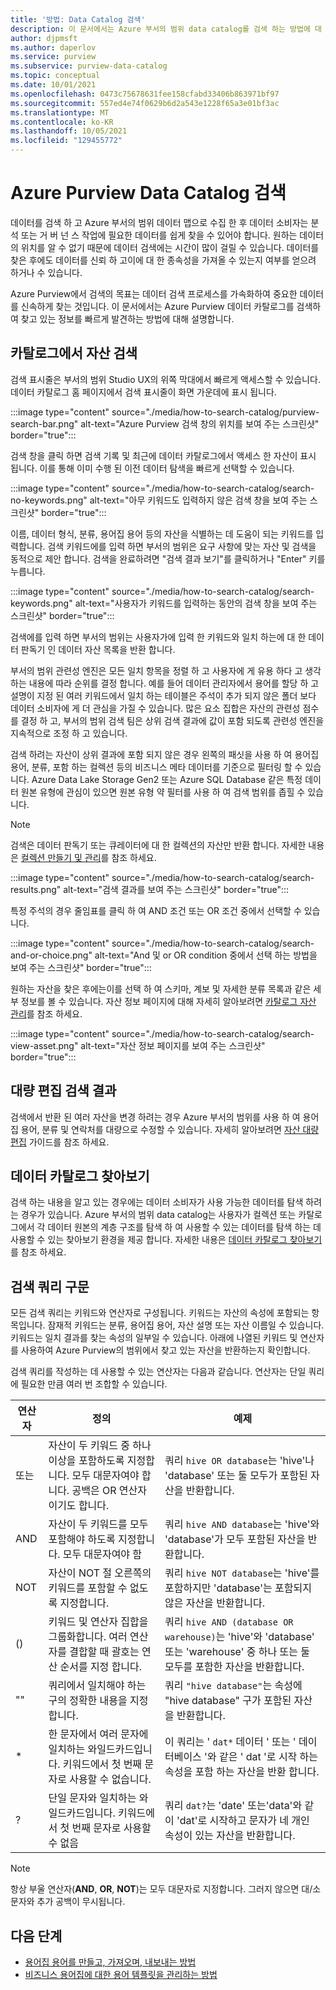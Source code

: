```yaml
---
title: '방법: Data Catalog 검색'
description: 이 문서에서는 Azure 부서의 범위 data catalog를 검색 하는 방법에 대 한 개요를 제공 합니다.
author: djpmsft
ms.author: daperlov
ms.service: purview
ms.subservice: purview-data-catalog
ms.topic: conceptual
ms.date: 10/01/2021
ms.openlocfilehash: 0473c75678631fee158cfabd33406b863971bf97
ms.sourcegitcommit: 557ed4e74f0629b6d2a543e1228f65a3e01bf3ac
ms.translationtype: MT
ms.contentlocale: ko-KR
ms.lasthandoff: 10/05/2021
ms.locfileid: "129455772"
---
```

# <a name="search-the-azure-purview-data-catalog"></a>Azure Purview Data Catalog 검색

데이터를 검색 하 고 Azure 부서의 범위 데이터 맵으로 수집 한 후 데이터 소비자는 분석 또는 거 버 넌 스 작업에 필요한 데이터를 쉽게 찾을 수 있어야 합니다. 원하는 데이터의 위치를 알 수 없기 때문에 데이터 검색에는 시간이 많이 걸릴 수 있습니다. 데이터를 찾은 후에도 데이터를 신뢰 하 고이에 대 한 종속성을 가져올 수 있는지 여부를 얻으려 하거나 수 있습니다.

Azure Purview에서 검색의 목표는 데이터 검색 프로세스를 가속화하여 중요한 데이터를 신속하게 찾는 것입니다. 이 문서에서는 Azure Purview 데이터 카탈로그를 검색하여 찾고 있는 정보를 빠르게 발견하는 방법에 대해 설명합니다.

## <a name="search-the-catalog-for-assets"></a>카탈로그에서 자산 검색

검색 표시줄은 부서의 범위 Studio UX의 위쪽 막대에서 빠르게 액세스할 수 있습니다. 데이터 카탈로그 홈 페이지에서 검색 표시줄이 화면 가운데에 표시 됩니다.

:::image type="content" source="./media/how-to-search-catalog/purview-search-bar.png" alt-text="Azure Purview 검색 창의 위치를 보여 주는 스크린샷" border="true":::

검색 창을 클릭 하면 검색 기록 및 최근에 데이터 카탈로그에서 액세스 한 자산이 표시 됩니다. 이를 통해 이미 수행 된 이전 데이터 탐색을 빠르게 선택할 수 있습니다.

:::image type="content" source="./media/how-to-search-catalog/search-no-keywords.png" alt-text="아무 키워드도 입력하지 않은 검색 창을 보여 주는 스크린샷" border="true":::

이름, 데이터 형식, 분류, 용어집 용어 등의 자산을 식별하는 데 도움이 되는 키워드를 입력합니다. 검색 키워드에를 입력 하면 부서의 범위은 요구 사항에 맞는 자산 및 검색을 동적으로 제안 합니다. 검색을 완료하려면 "검색 결과 보기"를 클릭하거나 "Enter" 키를 누릅니다.

:::image type="content" source="./media/how-to-search-catalog/search-keywords.png" alt-text="사용자가 키워드를 입력하는 동안의 검색 창을 보여 주는 스크린샷" border="true":::

검색에를 입력 하면 부서의 범위는 사용자가에 입력 한 키워드와 일치 하는에 대 한 데이터 판독기 인 데이터 자산 목록을 반환 합니다.

부서의 범위 관련성 엔진은 모든 일치 항목을 정렬 하 고 사용자에 게 유용 하다 고 생각 하는 내용에 따라 순위를 결정 합니다. 예를 들어 데이터 관리자에서 용어를 할당 하 고 설명이 지정 된 여러 키워드에서 일치 하는 테이블은 주석이 추가 되지 않은 폴더 보다 데이터 소비자에 게 더 관심을 가질 수 있습니다. 많은 요소 집합은 자산의 관련성 점수를 결정 하 고, 부서의 범위 검색 팀은 상위 검색 결과에 값이 포함 되도록 관련성 엔진을 지속적으로 조정 하 고 있습니다.

검색 하려는 자산이 상위 결과에 포함 되지 않은 경우 왼쪽의 패싯을 사용 하 여 용어집 용어, 분류, 포함 하는 컬렉션 등의 비즈니스 메타 데이터를 기준으로 필터링 할 수 있습니다. Azure Data Lake Storage Gen2 또는 Azure SQL Database 같은 특정 데이터 원본 유형에 관심이 있으면 원본 유형 약 필터를 사용 하 여 검색 범위를 좁힐 수 있습니다.

> [!NOTE]
> 검색은 데이터 판독기 또는 큐레이터에 대 한 컬렉션의 자산만 반환 합니다. 자세한 내용은 [컬렉션 만들기 및 관리](how-to-create-and-manage-collections.md)를 참조 하세요.

:::image type="content" source="./media/how-to-search-catalog/search-results.png" alt-text="검색 결과를 보여 주는 스크린샷" border="true":::

특정 주석의 경우 줄임표를 클릭 하 여 AND 조건 또는 OR 조건 중에서 선택할 수 있습니다. 

:::image type="content" source="./media/how-to-search-catalog/search-and-or-choice.png" alt-text="And 및 or OR condition 중에서 선택 하는 방법을 보여 주는 스크린샷" border="true":::

원하는 자산을 찾은 후에는이를 선택 하 여 스키마, 계보 및 자세한 분류 목록과 같은 세부 정보를 볼 수 있습니다. 자산 정보 페이지에 대해 자세히 알아보려면 [카탈로그 자산 관리](catalog-asset-details.md)를 참조 하세요.

:::image type="content" source="./media/how-to-search-catalog/search-view-asset.png" alt-text="자산 정보 페이지를 보여 주는 스크린샷" border="true":::

## <a name="bulk-edit-search-results"></a>대량 편집 검색 결과

검색에서 반환 된 여러 자산을 변경 하려는 경우 Azure 부서의 범위를 사용 하 여 용어집 용어, 분류 및 연락처를 대량으로 수정할 수 있습니다. 자세히 알아보려면 [자산 대량 편집](how-to-bulk-edit-assets.md) 가이드를 참조 하세요.

## <a name="browse-the-data-catalog"></a>데이터 카탈로그 찾아보기

검색 하는 내용을 알고 있는 경우에는 데이터 소비자가 사용 가능한 데이터를 탐색 하려는 경우가 있습니다. Azure 부서의 범위 data catalog는 사용자가 컬렉션 또는 카탈로그에서 각 데이터 원본의 계층 구조를 탐색 하 여 사용할 수 있는 데이터를 탐색 하는 데 사용할 수 있는 찾아보기 환경을 제공 합니다. 자세한 내용은 [데이터 카탈로그 찾아보기](how-to-browse-catalog.md)를 참조 하세요.

## <a name="search-query-syntax"></a>검색 쿼리 구문

모든 검색 쿼리는 키워드와 연산자로 구성됩니다. 키워드는 자산의 속성에 포함되는 항목입니다. 잠재적 키워드는 분류, 용어집 용어, 자산 설명 또는 자산 이름일 수 있습니다. 키워드는 일치 결과를 찾는 속성의 일부일 수 있습니다. 아래에 나열된 키워드 및 연산자를 사용하여 Azure Purview의 범위에서 찾고 있는 자산을 반환하는지 확인합니다. 

검색 쿼리를 작성하는 데 사용할 수 있는 연산자는 다음과 같습니다. 연산자는 단일 쿼리에 필요한 만큼 여러 번 조합할 수 있습니다.

| 연산자 | 정의 | 예제 |
| -------- | ---------- | ------- |
| 또는 | 자산이 두 키워드 중 하나 이상을 포함하도록 지정합니다. 모두 대문자여야 합니다. 공백은 OR 연산자이기도 합니다.  | 쿼리 `hive OR database`는 'hive'나 'database' 또는 둘 모두가 포함된 자산을 반환합니다. |
| AND | 자산이 두 키워드를 모두 포함해야 하도록 지정합니다. 모두 대문자여야 함 | 쿼리 `hive AND database`는 'hive'와 'database'가 모두 포함된 자산을 반환합니다. |
| NOT | 자산이 NOT 절 오른쪽의 키워드를 포함할 수 없도록 지정합니다. | 쿼리 `hive NOT database`는 'hive'를 포함하지만 'database'는 포함되지 않은 자산을 반환합니다. |
| () | 키워드 및 연산자 집합을 그룹화합니다. 여러 연산자를 결합할 때 괄호는 연산 순서를 지정 합니다. | 쿼리 `hive AND (database OR warehouse)`는 'hive'와 'database' 또는 'warehouse' 중 하나 또는 둘 모두를 포함한 자산을 반환합니다. |
| "" | 쿼리에서 일치해야 하는 구의 정확한 내용을 지정합니다. | 쿼리 `"hive database"`는 속성에 "hive database" 구가 포함된 자산을 반환합니다. |
| * | 한 문자에서 여러 문자에 일치하는 와일드카드입니다. 키워드에서 첫 번째 문자로 사용할 수 없습니다. | 이 쿼리는 ' `dat*` 데이터 ' 또는 ' 데이터베이스 '와 같은 ' dat '로 시작 하는 속성을 포함 하는 자산을 반환 합니다. |
| ? | 단일 문자와 일치하는 와일드카드입니다. 키워드에서 첫 번째 문자로 사용할 수 없음 | 쿼리 `dat?`는 'date' 또는'data'와 같이 'dat'로 시작하고 문자가 네 개인 속성이 있는 자산을 반환합니다. |

> [!Note]
> 항상 부울 연산자(**AND**, **OR**, **NOT**)는 모두 대문자로 지정합니다. 그러지 않으면 대/소문자와 추가 공백이 무시됩니다.

## <a name="next-steps"></a>다음 단계

- [용어집 용어를 만들고, 가져오며, 내보내는 방법](how-to-create-import-export-glossary.md)
- [비즈니스 용어집에 대한 용어 템플릿을 관리하는 방법](how-to-manage-term-templates.md)

